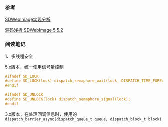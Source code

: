 ### 参考

[SDWebImage实现分析](<http://southpeak.github.io/2015/02/07/sourcecode-sdwebimage/>)

[源码浅析 SDWebImage 5.5.2](<https://juejin.im/post/5e63d5a9f265da5729789ac3#heading-11>)

### 阅读笔记

1、多线程安全

5.x版本，统一使用信号量控制

```objective-c
#ifndef SD_LOCK
#define SD_LOCK(lock) dispatch_semaphore_wait(lock, DISPATCH_TIME_FOREVER);
#endif

#ifndef SD_UNLOCK
#define SD_UNLOCK(lock) dispatch_semaphore_signal(lock);
#endif
```



3.x版本，在处理回调信息时，使用的 `` dispatch_barrier_async(dispatch_queue_t queue, dispatch_block_t block)`` 

